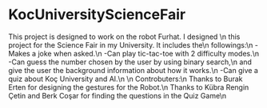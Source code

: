 # KocUniversityScienceFair

This project is designed to work on the robot Furhat. I designed \n
this project for the Science Fair in my University. It includes the\n
followings:\n
-Makes a joke when asked.\n
-Can play tic-tac-toe with 2 difficulty modes.\n
-Can guess the number chosen by the user by using binary search,\n
and give the user the background information about how it works.\n
-Can give a quiz about Koç University and AI.\n
\n
Controbuters:\n
Thanks to Burak Erten for designing the gestures for the Robot.\n
Thanks to Kübra Rengin Çetin and Berk Coşar for finding the questions in the Quiz Game\n
